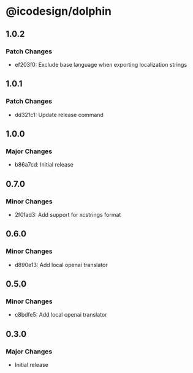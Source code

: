 # @icodesign/dolphin

## 1.0.2

### Patch Changes

- ef203f0: Exclude base language when exporting localization strings

## 1.0.1

### Patch Changes

- dd321c1: Update release command

## 1.0.0

### Major Changes

- b86a7cd: Initial release

## 0.7.0

### Minor Changes

- 2f0fad3: Add support for xcstrings format

## 0.6.0

### Minor Changes

- d890e13: Add local openai translator

## 0.5.0

### Minor Changes

- c8bdfe5: Add local openai translator

## 0.3.0

### Major Changes

- Initial release
